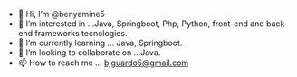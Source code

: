 - 👋 Hi, I’m @benyamine5
- 👀 I’m interested in ...Java, Springboot, Php, Python, front-end and back-end frameworks tecnologies.
- 🌱 I’m currently learning ... Java, Springboot.
- 💞️ I’m looking to collaborate on ...Java.
- 📫 How to reach me ... bjguardo5@gmail.com

<!---
✨benyamine5/benyamine5✨

--->

